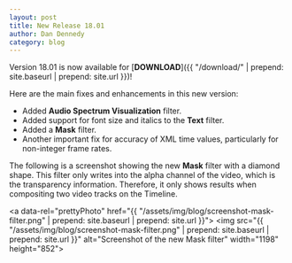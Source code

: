 ```yaml
---
layout: post
title: New Release 18.01
author: Dan Dennedy
category: blog
---
```


Version 18.01 is now available for [**DOWNLOAD**]({{ "/download/" | prepend: site.baseurl | prepend: site.url }})!

Here are the main fixes and enhancements in this new version:

* Added **Audio Spectrum Visualization** filter.
* Added support for font size and italics to the **Text** filter.
* Added a **Mask** filter.
* Another important fix for accuracy of XML time values, particularly for non-integer frame rates.

The following is a screenshot showing the new **Mask** filter with a diamond
shape. This filter only writes into the alpha channel of the video, which is the
transparency information. Therefore, it only shows results when compositing two
video tracks on the Timeline.

<a data-rel="prettyPhoto" href="{{ "/assets/img/blog/screenshot-mask-filter.png" | prepend: site.baseurl | prepend: site.url }}">
<img src="{{ "/assets/img/blog/screenshot-mask-filter.png" | prepend: site.baseurl | prepend: site.url }}" alt="Screenshot of the new Mask filter" width="1198" height="852"></a>
